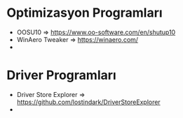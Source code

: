# Optimizasyon Programları

- OOSU10 => https://www.oo-software.com/en/shutup10
- WinAero Tweaker => https://winaero.com/
-

# Driver Programları

- Driver Store Explorer => https://github.com/lostindark/DriverStoreExplorer
-

